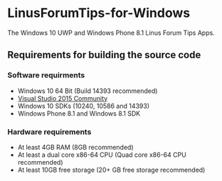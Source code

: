 # LinusForumTips-for-Windows
The Windows 10 UWP and Windows Phone 8.1 Linus Forum Tips Apps.

## Requirements for building the source code

### Software requirments
* Windows 10 64 Bit (Build 14393 recommended)
* [Visual Studio 2015 Community](https://www.visualstudio.com/vs/)
* Windows 10 SDKs (10240, 10586 and 14393)
* Windows Phone 8.1 and Windows 8.1 SDK

### Hardware requirements
* At least 4GB RAM (8GB recommended)
* At least a dual core x86-64 CPU (Quad core x86-64 CPU recommended)
* At least 10GB free storage (20+ GB free storage recommended)
